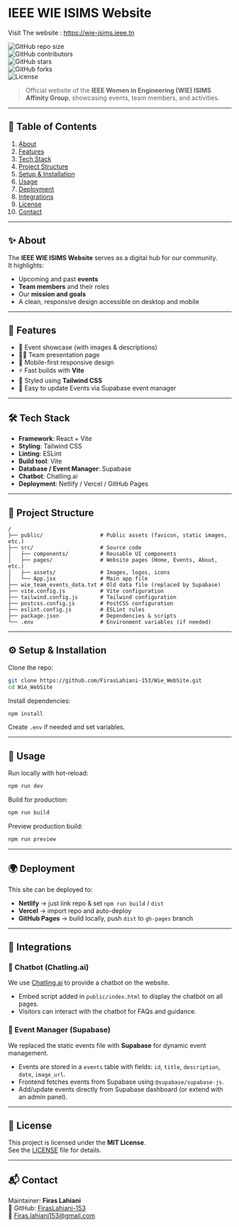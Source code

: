# IEEE WIE ISIMS Website  
Visit The website : https://wie-isims.ieee.tn


![GitHub repo size](https://img.shields.io/github/repo-size/FirasLahiani-153/Wie_WebSite)  
![GitHub contributors](https://img.shields.io/github/contributors/FirasLahiani-153/Wie_WebSite)  
![GitHub stars](https://img.shields.io/github/stars/FirasLahiani-153/Wie_WebSite?style=social)  
![GitHub forks](https://img.shields.io/github/forks/FirasLahiani-153/Wie_WebSite?style=social)  
![License](https://img.shields.io/github/license/FirasLahiani-153/Wie_WebSite)  

> Official website of the **IEEE Women in Engineering (WIE) ISIMS Affinity Group**, showcasing events, team members, and activities.  

---

## 📖 Table of Contents  

1. [About](#about)  
2. [Features](#features) 
3. [Tech Stack](#tech-stack)  
4. [Project Structure](#project-structure)  
5. [Setup & Installation](#setup--installation)  
6. [Usage](#usage)  
7. [Deployment](#deployment)  
8. [Integrations](#integrations)  
9. [License](#license)  
10. [Contact](#contact)  

---

## ✨ About  

The **IEEE WIE ISIMS Website** serves as a digital hub for our community.  
It highlights:  

- Upcoming and past **events**  
- **Team members** and their roles  
- Our **mission and goals**  
- A clean, responsive design accessible on desktop and mobile  

---

## 🌟 Features  

- 🎉 Event showcase (with images & descriptions)  
- 👩‍💻 Team presentation page  
- 📱 Mobile-first responsive design  
- ⚡ Fast builds with **Vite**  
- 🎨 Styled using **Tailwind CSS**  
- 🔧 Easy to update Events via Supabase event manager  

---



## 🛠 Tech Stack  

- **Framework**: React + Vite  
- **Styling**: Tailwind CSS  
- **Linting**: ESLint  
- **Build tool**: Vite  
- **Database / Event Manager**: Supabase  
- **Chatbot**: Chatling.ai  
- **Deployment**: Netlify / Vercel / GitHub Pages  

---

## 📂 Project Structure  

```
/
├── public/                  # Public assets (favicon, static images, etc.)
├── src/                     # Source code
│   ├── components/          # Reusable UI components
│   ├── pages/               # Website pages (Home, Events, About, etc.)
│   ├── assets/              # Images, logos, icons
│   └── App.jsx              # Main app file
├── wie_team_events_data.txt # Old data file (replaced by Supabase)
├── vite.config.js           # Vite configuration
├── tailwind.config.js       # Tailwind configuration
├── postcss.config.js        # PostCSS configuration
├── eslint.config.js         # ESLint rules
├── package.json             # Dependencies & scripts
└── .env                     # Environment variables (if needed)
```

---

## ⚙️ Setup & Installation  

Clone the repo:  

```bash
git clone https://github.com/FirasLahiani-153/Wie_WebSite.git
cd Wie_WebSite
```

Install dependencies:  

```bash
npm install
```

Create `.env` if needed and set variables.  

---

## 🚀 Usage  

Run locally with hot-reload:  

```bash
npm run dev
```

Build for production:  

```bash
npm run build
```

Preview production build:  

```bash
npm run preview
```

---

## 🌍 Deployment  

This site can be deployed to:  

- **Netlify** → just link repo & set `npm run build` / `dist`  
- **Vercel** → import repo and auto-deploy  
- **GitHub Pages** → build locally, push `dist` to `gh-pages` branch  

---

## 🔗 Integrations  

### 💬 Chatbot (Chatling.ai)  

We use [Chatling.ai](https://chatling.ai) to provide a chatbot on the website.  
- Embed script added in `public/index.html` to display the chatbot on all pages.  
- Visitors can interact with the chatbot for FAQs and guidance.  

### 📅 Event Manager (Supabase)  

We replaced the static events file with **Supabase** for dynamic event management.  
- Events are stored in a `events` table with fields: `id`, `title`, `description`, `date`, `image_url`.  
- Frontend fetches events from Supabase using `@supabase/supabase-js`.  
- Add/update events directly from Supabase dashboard (or extend with an admin panel).  

---


## 📜 License  

This project is licensed under the **MIT License**.  
See the [LICENSE](./LICENSE) file for details.  

---

## 📬 Contact  

Maintainer: **Firas Lahiani**  
🔗 GitHub: [FirasLahiani-153](https://github.com/FirasLahiani-153)  
📧 Firas.lahiani153@gmail.com 
